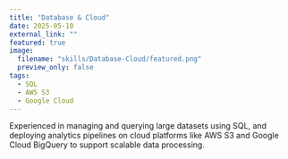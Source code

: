 ```yaml
---
title: "Database & Cloud"
date: 2025-05-10
external_link: ""
featured: true
image:
  filename: "skills/Database-Cloud/featured.png"
  preview_only: false
tags:
  - SQL
  - AWS S3
  - Google Cloud
---
```


Experienced in managing and querying large datasets using SQL, and deploying analytics pipelines on cloud platforms like AWS S3 and Google Cloud BigQuery to support scalable data processing.

<!--more-->
